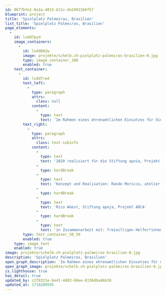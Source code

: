 ```yaml
---
id: 0677bfe1-0a1a-4815-b11c-de24922b6f57
blueprint: project
title: 'Spielplatz Palmeiras, Brasilien'
list_title: 'Spielplatz Palmeiras, Brasilien'
page_elements:
  -
    id: lxdd7pyd
    image_containers:
      -
        id: lxdd892w
        image: projekte/schelb.ch-pielplatz-palmeiras-brasilien-0.jpg
        type: image_container_100
        enabled: true
    text_container:
      -
        id: lxdd7rw4
        text_left:
          -
            type: paragraph
            attrs:
              class: null
            content:
              -
                type: text
                text: 'Im Rahmen eines ehrenamtlichen Einsatzes für die Stiftung apoia entsteht der erste öffentliche Spielplatz des Städtchens Palmeiras.'
        text_right:
          -
            type: paragraph
            attrs:
              class: text-subinfo
            content:
              -
                type: text
                text: '2020 realisiert für die Stiftung apoia, Projekt ARCA'
              -
                type: hardBreak
              -
                type: text
                text: 'Konzept und Realisation: Rando Moricca, atelier schelb+partner ag'
              -
                type: hardBreak
              -
                type: text
                text: 'Rico Wüest, Stiftung apoja, Projekt ARCA'
              -
                type: hardBreak
              -
                type: text
                text: 'in Zusammenarbeit mit: freiwilligen Helfer*innen aus Palmeiras'
        type: text_container_50_50
        enabled: true
    type: image_text
    enabled: true
image: projekte/schelb.ch-pielplatz-palmeiras-brasilien-0.jpg
description: 'Spielplatz Palmeiras, Brasilien'
open_graph_description: 'Im Rahmen eines ehrenamtlichen Einsatzes für die Stiftung apoia entsteht der erste öffentliche Spielplatz des Städtchens Palmeiras.'
open_graph_image: projekte/schelb.ch-pielplatz-palmeiras-brasilien-0.jpg
is_lighthouse: true
has_detail: true
updated_by: c2f8321e-be41-4d83-b9ee-8136dba46b39
updated_at: 1718289595
---
```

